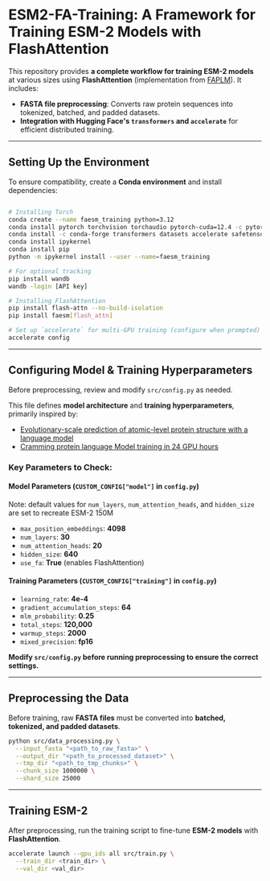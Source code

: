 # ESM2-FA-Training: A Framework for Training ESM-2 Models with FlashAttention

This repository provides **a complete workflow for training ESM-2 models** at various sizes using **FlashAttention** (implementation from [FAPLM](https://github.com/pengzhangzhi/faplm/tree/main)). It includes:
- **FASTA file preprocessing**: Converts raw protein sequences into tokenized, batched, and padded datasets.
- **Integration with Hugging Face's `transformers` and `accelerate`** for efficient distributed training.

---
## Setting Up the Environment

To ensure compatibility, create a **Conda environment** and install dependencies:

```bash

# Installing Torch
conda create --name faesm_training python=3.12
conda install pytorch torchvision torchaudio pytorch-cuda=12.4 -c pytorch -c nvidia
conda install -c conda-forge transformers datasets accelerate safetensors einops
conda install ipykernel
conda install pip
python -m ipykernel install --user --name=faesm_training

# For optional tracking
pip install wandb
wandb -login [API key]

# Installing FlashAttention
pip install flash-attn --no-build-isolation
pip install faesm[flash_attn]

# Set up `accelerate` for multi-GPU training (configure when prompted)
accelerate config
```

---
## Configuring Model & Training Hyperparameters

Before preprocessing, review and modify `src/config.py` as needed.

This file defines **model architecture** and **training hyperparameters**, primarily inspired by:
- [Evolutionary-scale prediction of atomic-level protein structure with a language model](https://www-science-org.ezp-prod1.hul.harvard.edu/doi/10.1126/science.ade2574)
- [Cramming protein language Model training in 24 GPU hours](https://www.biorxiv.org/content/10.1101/2024.05.14.594108v1)

### **Key Parameters to Check:**

#### **Model Parameters (`CUSTOM_CONFIG["model"]` in `config.py`)**
Note: default values for `num_layers`, `num_attention_heads`, and `hidden_size` are set to recreate ESM-2 150M
- `max_position_embeddings`: **4098** 
- `num_layers`: **30** 
- `num_attention_heads`: **20**
- `hidden_size`: **640** 
- `use_fa`: **True** (enables FlashAttention)

#### **Training Parameters (`CUSTOM_CONFIG["training"]` in `config.py`)**
- `learning_rate`: **4e-4**
- `gradient_accumulation_steps`: **64**
- `mlm_probability`: **0.25** 
- `total_steps`: **120,000**
- `warmup_steps`: **2000**
- `mixed_precision`: **fp16**

**Modify `src/config.py` before running preprocessing to ensure the correct settings.**

---
## Preprocessing the Data

Before training, raw **FASTA files** must be converted into **batched, tokenized, and padded datasets**.

```bash
python src/data_processing.py \
  --input_fasta "<path_to_raw_fasta>" \
  --output_dir "<path_to_processed_dataset>" \
  --tmp_dir "<path_to_tmp_chunks>" \
  --chunk_size 1000000 \
  --shard_size 25000
```

---
## Training ESM-2

After preprocessing, run the training script to fine-tune **ESM-2 models** with **FlashAttention**.

```bash
accelerate launch --gpu_ids all src/train.py \
  --train_dir <train_dir> \
  --val_dir <val_dir>
```